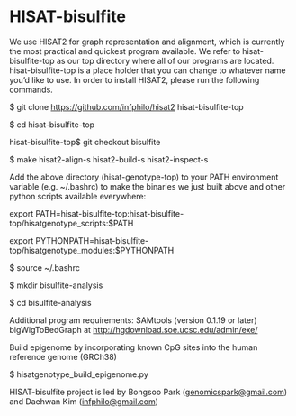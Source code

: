 # HISAT-bisulfite

We use HISAT2 for graph representation and alignment, which is currently the most practical and quickest program available. We refer to hisat-bisulfite-top as our top directory where all of our programs are located. hisat-bisulfite-top is a place holder that you can change to whatever name you’d like to use.
In order to install HISAT2, please run the following commands.

$ git clone https://github.com/infphilo/hisat2 hisat-bisulfite-top

$ cd hisat-bisulfite-top

hisat-bisulfite-top$ git checkout bisulfite

$ make hisat2-align-s hisat2-build-s hisat2-inspect-s

Add the above directory (hisat-genotype-top) to your PATH environment variable (e.g. ~/.bashrc) to make the binaries we just built above and other python scripts available everywhere:

export PATH=hisat-bisulfite-top:hisat-bisulfite-top/hisatgenotype_scripts:$PATH

export PYTHONPATH=hisat-bisulfite-top/hisatgenotype_modules:$PYTHONPATH

$ source ~/.bashrc

$ mkdir bisulfite-analysis

$ cd bisulfite-analysis

Additional program requirements:
 SAMtools (version 0.1.19 or later)
 bigWigToBedGraph at http://hgdownload.soe.ucsc.edu/admin/exe/

Build epigenome by incorporating known CpG sites into the human reference genome (GRCh38)

$ hisatgenotype_build_epigenome.py


HISAT-bisulfite project is led by Bongsoo Park (genomicspark@gmail.com) and Daehwan Kim (infphilo@gmail.com)
